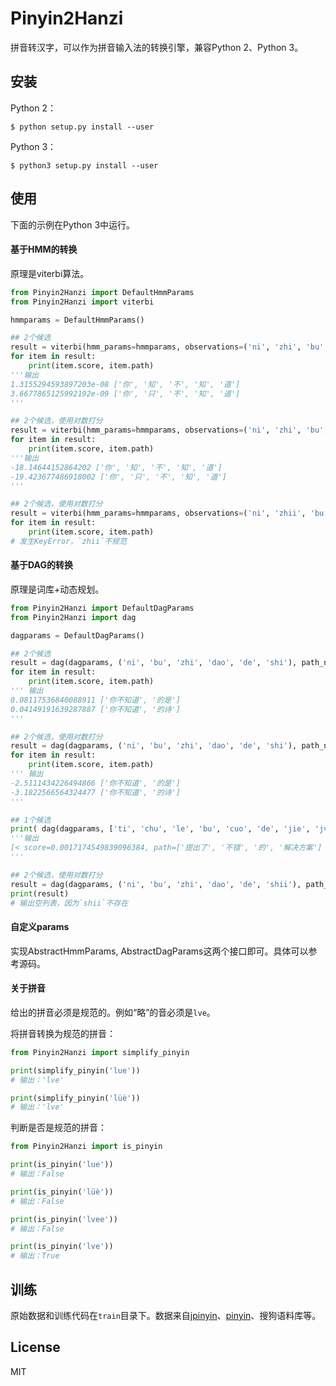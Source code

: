 # Pinyin2Hanzi

拼音转汉字，可以作为拼音输入法的转换引擎，兼容Python 2、Python 3。

## 安装
Python 2：
```
$ python setup.py install --user
```

Python 3：
```
$ python3 setup.py install --user
```

## 使用
下面的示例在Python 3中运行。

#### 基于HMM的转换
原理是viterbi算法。

```python
from Pinyin2Hanzi import DefaultHmmParams
from Pinyin2Hanzi import viterbi

hmmparams = DefaultHmmParams()

## 2个候选
result = viterbi(hmm_params=hmmparams, observations=('ni', 'zhi', 'bu', 'zhi', 'dao'), path_num = 2)
for item in result:
    print(item.score, item.path)
'''输出
1.3155294593897203e-08 ['你', '知', '不', '知', '道']
3.6677865125992192e-09 ['你', '只', '不', '知', '道']
'''

## 2个候选，使用对数打分
result = viterbi(hmm_params=hmmparams, observations=('ni', 'zhi', 'bu', 'zhi', 'dao'), path_num = 2, log = True)
for item in result:
    print(item.score, item.path)
'''输出
-18.14644152864202 ['你', '知', '不', '知', '道']
-19.423677486918002 ['你', '只', '不', '知', '道']
'''

## 2个候选，使用对数打分
result = viterbi(hmm_params=hmmparams, observations=('ni', 'zhii', 'bu', 'zhi', 'dao'), path_num = 2, log = True)
for item in result:
    print(item.score, item.path)
# 发生KeyError，`zhii`不规范
```

#### 基于DAG的转换
原理是词库+动态规划。

```python
from Pinyin2Hanzi import DefaultDagParams
from Pinyin2Hanzi import dag

dagparams = DefaultDagParams()

## 2个候选
result = dag(dagparams, ('ni', 'bu', 'zhi', 'dao', 'de', 'shi'), path_num=2)
for item in result:
    print(item.score, item.path)
''' 输出
0.08117536840088911 ['你不知道', '的是']
0.04149191639287887 ['你不知道', '的诗']
'''

## 2个候选，使用对数打分
result = dag(dagparams, ('ni', 'bu', 'zhi', 'dao', 'de', 'shi'), path_num=2, log=True)
for item in result:
    print(item.score, item.path)
''' 输出
-2.5111434226494866 ['你不知道', '的是']
-3.1822566564324477 ['你不知道', '的诗']
'''

## 1个候选
print( dag(dagparams, ['ti', 'chu', 'le', 'bu', 'cuo', 'de', 'jie', 'jve', 'fang', 'an'], path_num=1) )
'''输出
[< score=0.0017174549839096384, path=['提出了', '不错', '的', '解决方案'] >]
'''

## 2个候选，使用对数打分
result = dag(dagparams, ('ni', 'bu', 'zhi', 'dao', 'de', 'shii'), path_num=2, log=True)
print(result)
# 输出空列表，因为`shii`不存在
```

#### 自定义params
实现AbstractHmmParams, AbstractDagParams这两个接口即可。具体可以参考源码。

#### 关于拼音
给出的拼音必须是规范的。例如“略”的音必须是`lve`。

将拼音转换为规范的拼音：
```python
from Pinyin2Hanzi import simplify_pinyin

print(simplify_pinyin('lue'))
# 输出：'lve'

print(simplify_pinyin('lüè'))
# 输出：'lve'
```

判断是否是规范的拼音：
```python
from Pinyin2Hanzi import is_pinyin

print(is_pinyin('lue'))
# 输出：False

print(is_pinyin('lüè'))
# 输出：False

print(is_pinyin('lvee'))
# 输出：False

print(is_pinyin('lve'))
# 输出：True
```

## 训练
原始数据和训练代码在`train`目录下。数据来自[jpinyin](https://github.com/stuxuhai/jpinyin)、[pinyin](https://github.com/overtrue/pinyin)、搜狗语料库等。

## License
MIT



